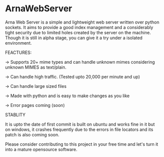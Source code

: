 # ArnaWebServer
Arna Web Server is a simple and lightweight web server written over python sockets. It aims to provide a good index management and a considerably tight security due to limited holes created by the server on the machine. Though it is still in alpha stage, you can give it a try under a isolated environment.

FEACTURES:

   -> Supports 20+ mime types and can handle unknown mimes considering unknown MIMES as text/plain.
   
   -> Can handle high traffic. (Tested upto 20,000 per minute and up)
   
   -> Can handle large sized files 
   
   -> Made with python and is easy to make changes as you like
   
   -> Error pages coming (soon)
   
   
STABLITY 

   It is upto the date of first commit is built on ubuntu and works fine in it but on windows, it crashes frequently due to the errors in file locators and its patch is also coming soon.
   
Please consider contributing to this project in your free time and let's turn it into a mature opensource software.
